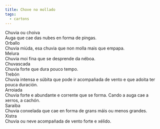 ```yaml
---
title: Chove no mollado
tags:
  - cartons
---
```


<e-card color="1">
  <div>Chuvia ou choiva</div>
  <div>Auga que cae das nubes en forma de pingas.</div>
</e-card>

<e-card color="2">
  <div>Orballo</div>
  <div>Chuvia miúda, esa chuvia que non molla mais que empapa.</div>
</e-card>

<e-card color="3">
  <div>Melura</div>
  <div>Chuvia moi fina que se desprende da néboa.</div>
</e-card>

<e-card color="4">
  <div>Chuvascada</div>
  <div>Chuvia forte que dura pouco tempo.</div>
</e-card>

<e-card color="5">
  <div>Trebón</div>
  <div>Chuvia intensa e súbita que pode ir acompañada de vento e que adoita ter pouca duración.</div>
</e-card>

<e-card color="6">
  <div>Arroiada</div>
  <div>Chuvia forte e abundante e corrente que se forma. Cando a auga cae a xerros, a cachón.</div>
</e-card>

<e-card color="7">
  <div>Saraiba</div>
  <div>Chuvia conxelada que cae en forma de grans máis ou menos grandes.</div>
</e-card>

<e-card color="8">
  <div>Xistra</div>
  <div>Chuvia ou neve acompañada de vento forte e xélido.</div>
</e-card>
